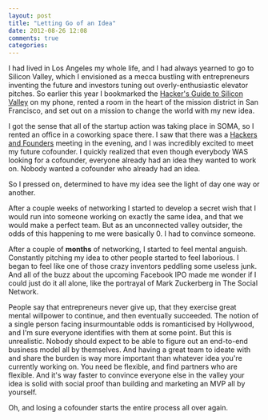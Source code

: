 ```yaml
---
layout: post
title: "Letting Go of an Idea"
date: 2012-08-26 12:08
comments: true
categories: 
---
```


I had lived in Los Angeles my whole life, and I
had always yearned to go to Silicon Valley, which I envisioned as a mecca
bustling with entrepreneurs inventing the future and investors tuning out
overly-enthusiastic elevator pitches. So earlier this year I bookmarked the
[Hacker's Guide to Silicon Valley](http://steveblank.com/visitors-guide/)
on my phone, rented a room in the heart of the mission district in San Francisco,
and set out on a mission to change the world with my new idea.

I got the sense that all of the startup action was taking
place in SOMA, so I rented an office in a coworking space there. I
saw that there was a [Hackers and Founders](http://www.hackersandfounders.com/)
meeting in the evening, and I was incredibly excited to meet my future
cofounder. I quickly realized that even though everybody WAS looking for a cofounder,
everyone already had an idea they wanted to work on. Nobody wanted a cofounder
who already had an idea.

So I pressed on, determined to have my idea see the light of day one way or
another.

After a couple weeks of networking I started to develop a secret wish that I would
run into someone working on exactly the same idea, and that we would make a
perfect team. But as an unconnected valley outsider, the odds of this happening
to me were basically 0. I had to convince someone.

After a couple of **months** of networking, I started to feel mental
anguish. Constantly pitching my idea to other people started to feel
laborious. I began to feel like one of those crazy inventors peddling some
useless junk. And all of the buzz about the upcoming Facebook IPO made me
wonder if I could just do it all alone, like the portrayal of Mark Zuckerberg
in The Social Network.

People say that entrepreneurs never give up, that they exercise great mental
willpower to continue, and then eventually succeeded. The notion of a single
person facing insurmountable odds is romanticised by Hollywood, and I'm sure
everyone identifies with them at some point. But this is unrealistic. Nobody
should expect to be able to figure out an end-to-end business model all by
themselves. And having a great team to ideate with and share the burden is way
more important than whatever idea you're currently working on. You need be
flexible, and find partners who are flexible. And it's way faster to convince
everyone else in the valley your idea is solid with social proof than building
and marketing an MVP all by yourself.

Oh, and losing a cofounder starts the entire process all over again.
